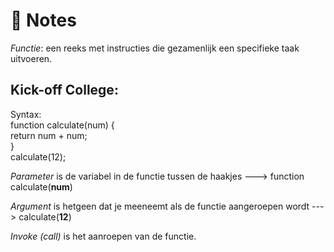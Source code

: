 # :notebook: Notes
*Functie*: een reeks met instructies die gezamenlijk een specifieke taak uitvoeren. 

## Kick-off College:

Syntax: <br>
function calculate(num) {<br>
return num + num;<br>
}<br>
calculate(12);

*Parameter* is de variabel in de functie tussen de haakjes ---> function calculate(**num**)

*Argument* is hetgeen dat je meeneemt als de functie aangeroepen wordt ---> calculate(**12**)

*Invoke (call)* is het aanroepen van de functie.